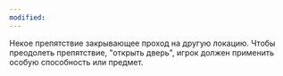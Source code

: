 ```yaml
---
modified:
---
```

Некое препятствие закрывающее проход на другую локацию.
Чтобы преодолеть препятствие, "открыть дверь", игрок должен применить особую способность или предмет.
